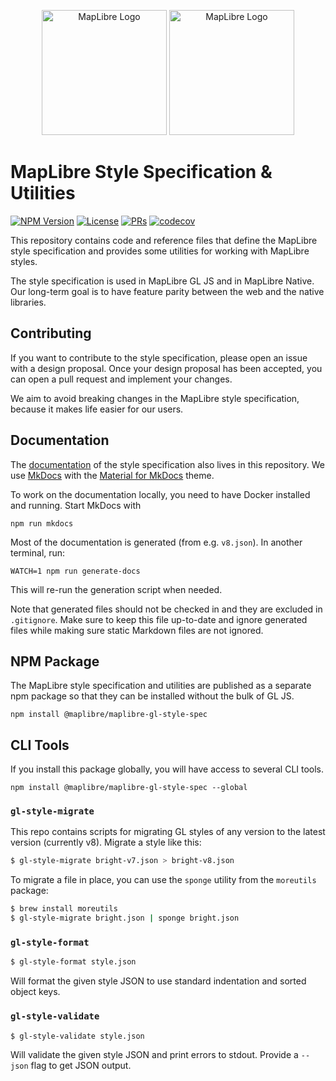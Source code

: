 <p align="center">
  <img src="https://github.com/user-attachments/assets/7ff2cda8-f564-4e70-a971-d34152f969f0#gh-light-mode-only" alt="MapLibre Logo" width="200">
  <img src="https://github.com/user-attachments/assets/cee8376b-9812-40ff-91c6-2d53f9581b83#gh-dark-mode-only" alt="MapLibre Logo" width="200">
</p>

# MapLibre Style Specification & Utilities

[![NPM Version](https://badge.fury.io/js/@maplibre%2Fmaplibre-gl-style-spec.svg)](https://npmjs.org/package/@maplibre/maplibre-gl-style-spec) 
[![License](https://img.shields.io/badge/License-BSD_3--Clause-blue.svg?style=flat)](LICENSE.txt) [![PRs](https://img.shields.io/badge/PRs-welcome-brightgreen.svg?style=flat)](https://opensource.org/licenses/BSD-3-Clause) [![codecov](https://codecov.io/gh/maplibre/maplibre-style-spec/branch/main/graph/badge.svg)](https://codecov.io/gh/maplibre/maplibre-style-spec)

This repository contains code and reference files that define the MapLibre style specification and provides some utilities for working with MapLibre styles.

The style specification is used in MapLibre GL JS and in MapLibre Native. Our long-term goal is to have feature parity between the web and the native libraries.

## Contributing

If you want to contribute to the style specification, please open an issue with a design proposal. Once your design proposal has been accepted, you can open a pull request and implement your changes.

We aim to avoid breaking changes in the MapLibre style specification, because it makes life easier for our users.

## Documentation

The [documentation](https://maplibre.org/maplibre-style-spec) of the style specification also lives in this repository. We use [MkDocs](https://www.mkdocs.org/) with the [Material for MkDocs](https://squidfunk.github.io/mkdocs-material) theme. 

To work on the documentation locally, you need to have Docker installed and running. Start MkDocs with

```
npm run mkdocs
```

Most of the documentation is generated (from e.g. `v8.json`). In another terminal, run:

```
WATCH=1 npm run generate-docs
```

This will re-run the generation script when needed.

Note that generated files should not be checked in and they are excluded in `.gitignore`. Make sure to keep this file up-to-date and ignore generated files while making sure static Markdown files are not ignored.

## NPM Package


The MapLibre style specification and utilities are published as a separate npm
package so that they can be installed without the bulk of GL JS.

    npm install @maplibre/maplibre-gl-style-spec

## CLI Tools

If you install this package globally, you will have access to several CLI tools.

    npm install @maplibre/maplibre-gl-style-spec --global

### `gl-style-migrate`

This repo contains scripts for migrating GL styles of any version to the latest version
(currently v8). Migrate a style like this:

```bash
$ gl-style-migrate bright-v7.json > bright-v8.json
```

To migrate a file in place, you can use the `sponge` utility from the `moreutils` package:

```bash
$ brew install moreutils
$ gl-style-migrate bright.json | sponge bright.json
```

### `gl-style-format`

```bash
$ gl-style-format style.json
```

Will format the given style JSON to use standard indentation and sorted object keys.

### `gl-style-validate`

```bash
$ gl-style-validate style.json
```

Will validate the given style JSON and print errors to stdout. Provide a
`--json` flag to get JSON output.
